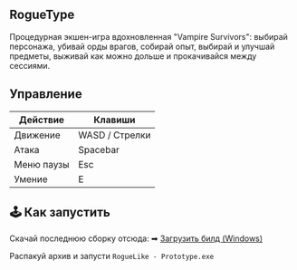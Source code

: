 ## RogueType

Процедурная экшен-игра вдохновленная "Vampire Survivors": выбирай персонажа, убивай орды врагов, собирай опыт, выбирай и улучшай предметы, выживай как можно дольше и прокачивайся между сессиями.

## Управление

| Действие       | Клавиши         |
|----------------|-----------------|
| Движение       | WASD / Стрелки  |
| Атака          | Spacebar        |
| Меню паузы     | Esc             |
| Умение         | E               |

## 🕹 Как запустить

Скачай последнюю сборку отсюда:
➡ [Загрузить билд (Windows)](https://github.com/Gh0stlyAngel/RogueType/releases)

Распакуй архив и запусти `RogueLike - Prototype.exe`
